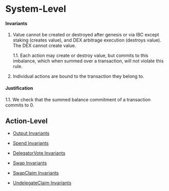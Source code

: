 
# System-Level

#### Invariants

1. Value cannot be created or destroyed after genesis or via IBC except staking (creates value), and DEX arbitrage execution (destroys value). The DEX cannot create value.

    1.1. Each action may create or destroy value, but commits to this imbalance, which when summed over a transaction, will not violate this rule.

2. Individual actions are bound to the transaction they belong to.

#### Justification

1.1. We check that the summed balance commitment of a transaction commits to 0.

## Action-Level

* [Output Invariants](../shielded_pool/action/output.md)

* [Spend Invariants](../shielded_pool/action/spend.md)

* [DelegatorVote Invariants](../governance/action/delegator_vote.md)

* [Swap Invariants](../dex/action/swap.md)

* [SwapClaim Invariants](../dex/action/swap_claim.md)

* [UndelegateClaim Invariants](../stake/action/undelegate_claim.md)

